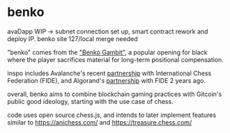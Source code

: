 # benko
avaDapp WIP -> subnet connection set up, smart contract rework and deploy IP. benko site 127/local merge needed

"benko" comes from the ["Benko Gambit"](https://www.chess.com/openings/Benko-Gambit), a popular opening for black where the player sacrifices material for long-term positional compensation.

inspo includes Avalanche's recent [partnership](https://medium.com/avalancheavax/the-international-chess-federation-brings-chess-into-web3-on-avalanche-5720f9ceb23) with International Chess Federation (FIDE), and Algorand's [partnership](https://www.algorand.com/first-digital-chess-game-ranked-on-blockchain) with FIDE 2 years ago.

overall, benko aims to combine blockchain gaming practices with Gitcoin's public good ideology, starting with the use case of chess.

code uses open source chess.js, and intends to later implement features similar to https://anichess.com/ and https://treasure.chess.com/
